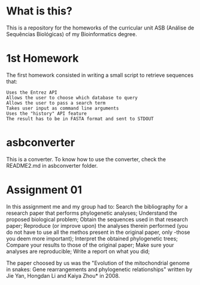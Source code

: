 # What is this?

This is a repository for the homeworks of the curricular unit ASB (Análise de Sequências Biológicas) of my Bioinformatics degree.

# 1st Homework

The first homework consisted in writing a small script to retrieve sequences that:

    Uses the Entrez API
    Allows the user to choose which database to query
    Allows the user to pass a search term
    Takes user input as command line arguments
    Uses the "history" API feature
    The result has to be in FASTA format and sent to STDOUT
    
# asbconverter

This is a converter. To know how to use the converter, check the README2.md in asbconverter folder.

# Assignment 01

In this assignment me and my group had to:
    Search the bibliography for a research paper that performs phylogenetic analyses;
    Understand the proposed biological problem;
    Obtain the sequences used in that research paper;
    Reproduce (or improve upon) the analyses therein performed (you do not have to use all the methos present in the original paper,    only -those you deem more important);
    Interpret the obtained phylogenetic trees;
    Compare your results to those of the original paper;
    Make sure your analyses are reproducible;
    Write a report on what you did;
    
The paper choosed by us was the "Evolution of the mitochondrial genome in snakes: Gene
rearrangements and phylogenetic relationships" written by Jie Yan, Hongdan Li and Kaiya Zhou*
in 2008.
